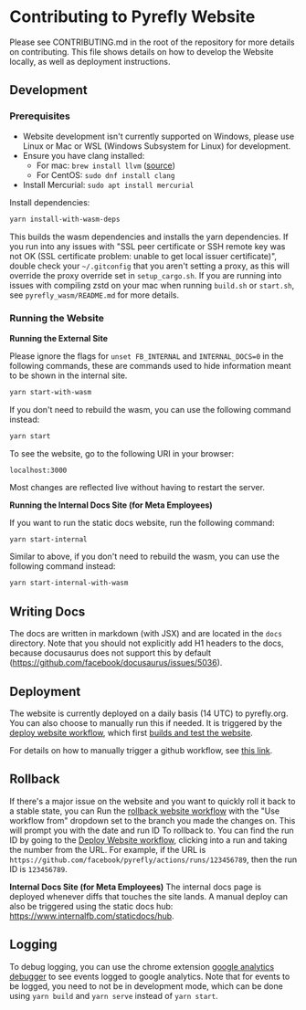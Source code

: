 # Contributing to Pyrefly Website

Please see CONTRIBUTING.md in the root of the repository for more details on contributing.
This file shows details on how to develop the Website locally, as well as deployment instructions.

## Development

### Prerequisites

-   Website development isn't currently supported on Windows, please use Linux or Mac or WSL (Windows Subsystem for Linux) for development.
-   Ensure you have clang installed:
    -   For mac: `brew install llvm` ([source](https://github.com/briansmith/ring/issues/1824))
    -   For CentOS: `sudo dnf install clang`
-   Install Mercurial: `sudo apt install mercurial`

Install dependencies:

```bash
yarn install-with-wasm-deps
```

This builds the wasm dependencies and installs the yarn dependencies.
If you run into any issues with "SSL peer certificate or SSH remote key was not OK (SSL certificate problem: unable to get local issuer certificate)", double check your `~/.gitconfig` that you aren't setting a proxy, as this will override the proxy override set in `setup_cargo.sh`.
If you are running into issues with compiling zstd on your mac when running `build.sh` or `start.sh`, see `pyrefly_wasm/README.md` for more details.

### Running the Website

**Running the External Site**

Please ignore the flags for `unset FB_INTERNAL` and `INTERNAL_DOCS=0` in the following commands, these are commands used to hide information meant to be shown in the internal site.

```bash
yarn start-with-wasm
```

If you don't need to rebuild the wasm, you can use the following command instead:

```bash
yarn start
```

To see the website, go to the following URI in your browser:

```
localhost:3000
```

Most changes are reflected live without having to restart the server.

**Running the Internal Docs Site (for Meta Employees)**

If you want to run the static docs website, run the following command:

```bash
yarn start-internal
```

Similar to above, if you don't need to rebuild the wasm, you can use the following command instead:

```bash
yarn start-internal-with-wasm
```

## Writing Docs

The docs are written in markdown (with JSX) and are located in the `docs` directory. Note that you should not explicitly add H1 headers to the docs, because docusaurus does not support this by default (https://github.com/facebook/docusaurus/issues/5036).

## Deployment

The website is currently deployed on a daily basis (14 UTC) to pyrefly.org. You can also choose to manually run this if needed.
It is triggered by the [deploy website workflow](https://github.com/facebook/pyrefly/actions/workflows/deploy_website.yml), which first [builds and test the website](https://github.com/facebook/pyrefly/actions/workflows/build_and_test_website.yml).

For details on how to manually trigger a github workflow, see [this link](https://docs.github.com/en/actions/managing-workflow-runs-and-deployments/managing-workflow-runs/manually-running-a-workflow).

## Rollback

If there's a major issue on the website and you want to quickly roll it back to a stable state, you can Run the [rollback website workflow](https://github.com/facebook/pyrefly/actions/workflows/rollback_website.yml) with the "Use workflow from" dropdown set to the branch you made the changes on. This will prompt you with the date and run ID To rollback to. You can find the run ID by going to the [Deploy Website workflow](https://github.com/facebook/pyrefly/actions/workflows/deploy_website.yml), clicking into a run and taking the number from the URL. For example, if the URL is `https://github.com/facebook/pyrefly/actions/runs/123456789`, then the run ID is `123456789`.

**Internal Docs Site (for Meta Employees)**
The internal docs page is deployed whenever diffs that touches the site lands. A manual deploy can also be triggered using the static docs hub: https://www.internalfb.com/staticdocs/hub.

## Logging

To debug logging, you can use the chrome extension [google analytics debugger](https://chromewebstore.google.com/detail/google-analytics-debugger/jnkmfdileelhofjcijamephohjechhna) to see events logged to google analytics. Note that for events to be logged, you need to not be in development mode, which can be done using `yarn build` and
`yarn serve` instead of `yarn start`.
